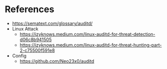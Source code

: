 # References
- https://sematext.com/glossary/auditd/
- Linux Attack
	- https://izyknows.medium.com/linux-auditd-for-threat-detection-d06c8b941505
	- https://izyknows.medium.com/linux-auditd-for-threat-hunting-part-2-c75500f591e8
- Config
	- https://github.com/Neo23x0/auditd
